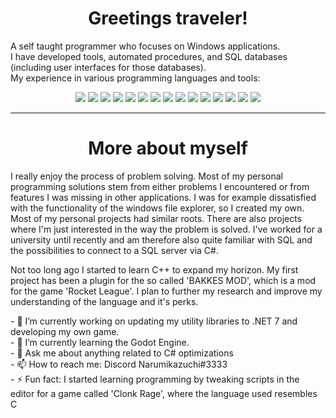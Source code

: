 <h1 align="center">Greetings traveler!</h1>
  
A self taught programmer who focuses on Windows applications.  
I have developed tools, automated procedures, and SQL databases (including user interfaces for those databases).  
My experience in various programming languages and tools:  
<p align="center">
  <img src="https://img.shields.io/badge/Visual%20Studio-11%20years-7f4ad5" />
  <img src="https://img.shields.io/badge/C%23-11%20years-178600" />
  <img src="https://img.shields.io/badge/WinForms-9%20years-178600" />
  <img src="https://img.shields.io/badge/WPF%20and%20XAML-6%20years-178600" />
  <img src="https://img.shields.io/badge/ASP.NET%20Core-1%20year-178600" />
  <img src="https://img.shields.io/badge/C%2B%2B-1%20year-f34b7d" />
  <img src="https://img.shields.io/badge/Java-1%20year-b07219" />
  <img src="https://img.shields.io/badge/SQL-3%20years-2360ba" />
  <img src="https://img.shields.io/badge/VBA-3%20years-867db1" />
  <img src="https://img.shields.io/badge/HTML-6%20years-e34c26" />
  <img src="https://img.shields.io/badge/CSS-6%20years-563d7c" />
  <img src="https://img.shields.io/badge/Javascript-5%20years-f1e05a" />
  <img src="https://img.shields.io/badge/PHP-3%20years-4f5d95" />
  <img src="https://img.shields.io/badge/Git-2%20years-ba234e" />
  <img src="https://img.shields.io/badge/Typescript-1%20year-4580dc" />
</p>  

---
  
<h1 align="center">More about myself</h1>
<p>
I really enjoy the process of problem solving. Most of my personal programming solutions stem from either problems I encountered or from features I was missing in other applications. I was for example dissatisfied with the functionality of the windows file explorer, so I created my own. Most of my personal projects had similar roots. There are also projects where I'm just interested in the way the problem is solved. I've worked for a university until recently and am therefore also quite familiar with SQL and the possibilities to connect to a SQL server via C#.
</p>
<p>
Not too long ago I started to learn C++ to expand my horizon. My first project has been a plugin for the so called 'BAKKES MOD', which is a mod for the game 'Rocket League'. I plan to further my research and improve my understanding of the language and it's perks.
</p>
<p>
- 🔭 I’m currently working on updating my utility libraries to .NET 7 and developing my own game.<br />
- 🌱 I’m currently learning the Godot Engine.<br />
- 💬 Ask me about anything related to C# optimizations<br />
- 📫 How to reach me: Discord Narumikazuchi#3333<br />
- ⚡ Fun fact: I started learning programming by tweaking scripts in the editor for a game called 'Clonk Rage', where the language used resembles C<br />
</p>  
